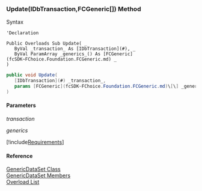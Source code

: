 ﻿### Update(IDbTransaction,FCGeneric\[\]) Method

Syntax

```vbnet
'Declaration

Public Overloads Sub Update( _
   ByVal _transaction_ As [IDbTransaction](#), _
   ByVal ParamArray _generics_() As [FCGeneric](fcSDK~FChoice.Foundation.FCGeneric.md) _
) 
```

```csharp
public void Update( 
   [IDbTransaction](#) _transaction_,
   params [FCGeneric](fcSDK~FChoice.Foundation.FCGeneric.md)\[\] _generics_
)
```

#### Parameters

_transaction_

_generics_

[!include[Requirements](../partials/requirements.md)]

#### Reference

[GenericDataSet Class](fcSDK~FChoice.Foundation.GenericDataSet.md)  
[GenericDataSet Members](fcSDK~FChoice.Foundation.GenericDataSet_members.md)  
[Overload List](fcSDK~FChoice.Foundation.GenericDataSet~Update.md)